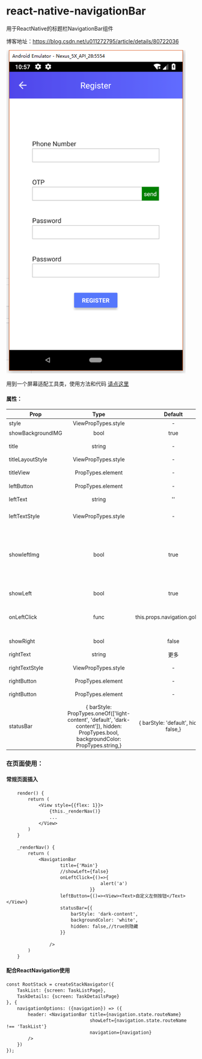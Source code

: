# react-native-navigationBar
用于ReactNative的标题栏NavigationBar组件 <br/>

博客地址：https://blog.csdn.net/u011272795/article/details/80722036

![](1.png)

用到一个屏幕适配工具类，使用方法和代码 [请点这里](https://blog.csdn.net/u011272795/article/details/73824558)

#### 属性：
| Prop | Type | Default | Description
| ---------- | :-----------:         |:---------------:| -----------|
| style      | ViewPropTypes.style | -               |标题栏的样式 |
| showBackgroundIMG      | bool | true               |背景为一个图片 |
| title      | string              | -               |标题使用的字符串 |
| titleLayoutStyle  | ViewPropTypes.style   | -               |标题文字的样式
| titleView  | PropTypes.element   | -               |替换标题文字的组件
| leftButton  | PropTypes.element   | -              |自定义左侧按钮
| leftText  | string   | ''               |左侧返回按钮的文字
| leftTextStyle  | ViewPropTypes.style   | -               |替换标题文字的组件
| showleftImg  | bool   | true             |是否显示标题的后退按钮，本组件使用的是react-native-vector-icons中的图标，可自行替换成其他Image
| showLeft  | bool   | true             | 是否显示返回按钮
| onLeftClick  | func   | this.props.navigation.goBack()            | 左侧按钮的点击事件(默认为ReactNavigation的goback)
| showRight  | bool   | false             | 是否显示右侧按钮
| rightText  | string   |    更多           | 右侧按钮的文字
| rightTextStyle  | ViewPropTypes.style    | -             | 是否显示返回按钮
| rightButton  | PropTypes.element   | -             | 自定义右侧按钮
| rightButton  | PropTypes.element   | -             | 右侧按钮的点击事件
| statusBar  | {  barStyle: PropTypes.oneOf(['light-content', 'default', 'dark-content']),  hidden: PropTypes.bool,  backgroundColor: PropTypes.string,}   | { barStyle: 'default', hidden: false,}             | 自定义状态栏


### 在页面使用：
#### 常规页面插入
```
    render() {
        return (
            <View style={{flex: 1}}>
                {this._renderNav()}
                ...
            </View>
        )
    }

    _renderNav() {
        return (
            <NavigationBar
                    title={'Main'}
                    //showLeft={false}
                    onLeftClick={()=>{
                                   alert('a')
                               }}
                    leftButton={()=><View><Text>自定义左侧按钮</Text></View>}
                    statusBar={{
                        barStyle: 'dark-content',
                        backgroundColor: 'white',
                        hidden: false,//true则隐藏
                    }}
                   
                />
        )
    }
```
#### 配合ReactNavigation使用
```
const RootStack = createStackNavigator({
    TaskList: {screen: TaskListPage},
    TaskDetails: {screen: TaskDetailsPage}
}, {
    navigationOptions: ({navigation}) => ({
        header: <NavigationBar title={navigation.state.routeName}
                               showLeft={navigation.state.routeName !== 'TaskList'}
                               navigation={navigation}
        />
    })
});
```


